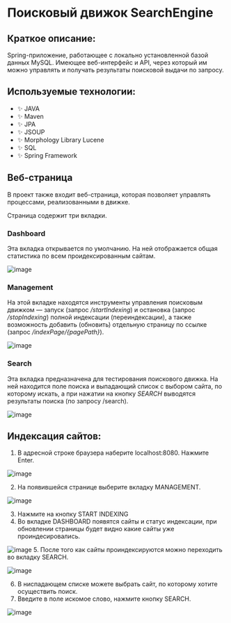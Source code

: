 # Поисковый движок SearchEngine
## Краткое описание:
<p>
Spring-приложение, работающее с локально установленной базой данных MySQL.
Имеющее веб-интерфейс и API, через который им можно управлять и получать результаты поисковой выдачи по запросу.
</p>

## Используемые технологии:
* ✨ JAVA
* ✨ Maven
* ✨ JPA
* ✨ JSOUP
* ✨ Morphology Library Lucene
* ✨ SQL
* ✨ Spring Framework

## Веб-страница
<p>
В проект также входит веб-страница, которая позволяет управлять процессами, реализованными
в движке.
<p>
Страница содержит три вкладки.

### Dashboard

Эта вкладка открывается по умолчанию. На ней отображается общая статистика по всем проидексированным сайтам.

![image](/data/pic/pic.png)

### Management

На этой вкладке находятся инструменты управления 
поисковым движком — запуск (запрос <i>/startIndexing</i>) 
и остановка (запрос <i>/stopIndexing</i>) полной индексации
(переиндексации), а также возможность добавить (обновить)
отдельную страницу по ссылке (запрос <i>/indexPage/{pagePath}</i>).

![image](/data/pic/pic1.png)

### Search

Эта вкладка предназначена для тестирования поискового
движка. На ней находится поле поиска и выпадающий список с
выбором сайта, по которому искать, а при нажатии на кнопку
<i>SEARCH</i> выводятся результаты поиска (по запросу /search).

![image](/data/pic/pic2.png)

## Индексация сайтов: 

1. В адресной строке браузера наберите localhost:8080. Нажмите Enter.

![image](/data/pic/pic9.png)

2. На появившейся странице выберите вкладку MANAGEMENT.

![image](/data/pic/pic10.png)

3. Нажмите на кнопку START INDEXING
4. Во вкладке DASHBOARD появятся сайты и статус индексации, при обновлении страницы будет видно какие сайты уже проиндесировались.

![image](/data/pic/pic8.png)
5. После того как сайты проиндексируются можно переходить во вкладку SEARCH.

![image](/data/pic/pic5.png)

6. В ниспадающем списке можете выбрать сайт, по которому хотите осуществить поиск.
7. Введите в поле искомое слово, нажмите кнопку SEARCH.

![image](/data/pic/pic6.png)